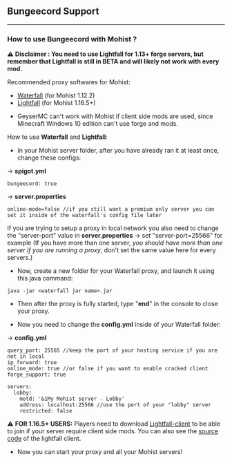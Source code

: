 ## Bungeecord Support
---

### How to use Bungeecord with Mohist ?

⚠️ **Disclaimer : You need to use Lightfall for 1.13+ forge servers, but remember that Lightfall is still in BETA and will likely not work with every mod.**

Recommended proxy softwares for Mohist:

- [Waterfall](https://papermc.io/downloads#Waterfall) (for Mohist 1.12.2)
- [Lightfall](https://github.com/ArclightPowered/lightfall) (for Mohist 1.16.5+)

* GeyserMC can't work with Mohist if client side mods are used, since Minecraft Windows 10 edition can't use forge and mods.

How to use **Waterfall** and **Lightfall**:

* In your Mohist server folder, after you have already ran it at least once, change these configs:

-> __spigot.yml__
```
bungeecord: true
```
-> __server.properties__
```
online-mode=false //if you still want a premium only server you can set it inside of the waterfall's config file later
```
If you are trying to setup a proxy in local network you also need to change the "server-port" value in __server.properties__ -> set "server-port=25566" for example 
(If you have more than one server, *you should have more than one server if you are running a proxy*, don't set the same value here for every servers.)

* Now, create a new folder for your Waterfall proxy, and launch it using this java command:

```
java -jar <waterfall jar name>.jar
```
* Then after the proxy is fully started, type "**end**" in the console to close your proxy.

* Now you need to change the __config.yml__ inside of your Waterfall folder:

-> __config.yml__
```
query_port: 25565 //keep the port of your hosting service if you are not in local
ip_forward: true
online_mode: true //or false if you want to enable cracked client
forge_support: true
```
```
servers:
  lobby:
    motd: '&1My Mohist server - Lobby'
    address: localhost:25566 //use the port of your "lobby" server
    restricted: false
```

⚠️ **FOR 1.16.5+ USERS:** Players need to download [Lightfall-client](https://github.com/ArclightPowered/lightfall-client/releases) to be able to join if your server require client side mods. You can also see the [source code](https://github.com/ArclightPowered/lightfall-client) of the lightfall client.

* Now you can start your proxy and all your Mohist servers!
